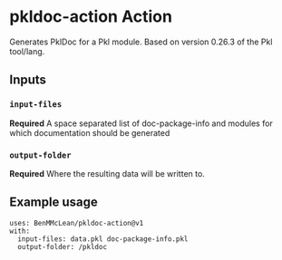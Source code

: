 # pkldoc-action Action

Generates PklDoc for a Pkl module. Based on version 0.26.3 of the Pkl tool/lang.

## Inputs

### `input-files`

**Required** A space separated list of doc-package-info and modules for which documentation should be generated

### `output-folder`

**Required** Where the resulting data will be written to.

## Example usage
```
uses: BenMMcLean/pkldoc-action@v1
with:
  input-files: data.pkl doc-package-info.pkl
  output-folder: /pkldoc
```
